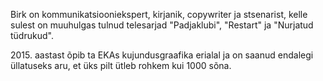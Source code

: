Birk on kommunikatsiooniekspert, kirjanik, copywriter ja stsenarist, kelle sulest on muuhulgas tulnud telesarjad "Padjaklubi", "Restart" ja "Nurjatud tüdrukud". 

2015\. aastast õpib ta EKAs kujundusgraafika erialal ja on saanud endalegi üllatuseks aru, et üks pilt ütleb rohkem kui 1000 sõna.
